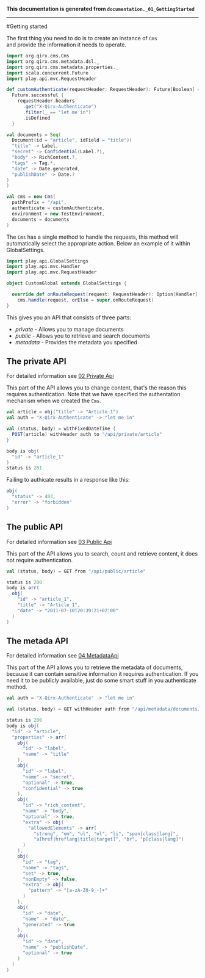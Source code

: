 **This documentation is generated from `documentation._01_GettingStarted`**

---
#Getting started

The first thing you need to do is to create an instance of `Cms`  
and provide the information it needs to operate.
```scala
import org.qirx.cms.Cms
import org.qirx.cms.metadata.dsl._
import org.qirx.cms.metadata.properties._
import scala.concurrent.Future
import play.api.mvc.RequestHeader

def customAuthenticate(requestHeader: RequestHeader): Future[Boolean] =
  Future.successful {
    requestHeader.headers
      .get("X-Qirx-Authenticate")
      .filter(_ == "let me in")
      .isDefined
  }

val documents = Seq(
  Document(id = "article", idField = "title")(
  "title" -> Label,
  "secret" -> Confidential(Label.?),
  "body" -> RichContent.?,
  "tags" -> Tag.*,
  "date" -> Date.generated,
  "publishDate" -> Date.?
)
)

val cms = new Cms(
  pathPrefix = "/api",
  authenticate = customAuthenticate,
  environment = new TestEnvironment,
  documents = documents
)
```
The `Cms` has a single method to handle the requests,
this method will automatically select the appropriate action. 
Below an example of it within GlobalSettings.
```scala
import play.api.GlobalSettings
import play.api.mvc.Handler
import play.api.mvc.RequestHeader

object CustomGlobal extends GlobalSettings {

  override def onRouteRequest(request: RequestHeader): Option[Handler] =
    cms.handle(request, orElse = super.onRouteRequest)
}
```
This gives you an API that consists of three parts:
 - *private* - Allows you to manage documents
 - *public* - Allows you to retrieve and search documents
 - *metadata* - Provides the metadata you specified

## The private API
For detailed information see [02 Private Api](_02_Private_Api.md)

This part of the API allows you to change content, that's the 
reason this requires authentication. Note that we have specified 
the authentation mechanism when we created the `Cms`.
```scala
val article = obj("title" -> "Article 1")
val auth = "X-Qirx-Authenticate" -> "let me in"

val (status, body) = withFixedDateTime {
  POST(article) withHeader auth to "/api/private/article"
}

body is obj(
  "id" -> "article_1"
)
status is 201
```
Failing to authicate results in a response like this:
```scala
obj(
  "status" -> 403,
  "error" -> "forbidden"
)          
```
## The public API
For detailed information see [03 Public Api](_03_Public_Api.md)

This part of the API allows you to search, count and retrieve content, 
it does not require authentication.
```scala
val (status, body) = GET from "/api/public/article"

status is 200
body is arr(
  obj(
    "id" -> "article_1",
    "title" -> "Article 1",
    "date" -> "2011-07-10T20:39:21+02:00"
  )
)
```
## The metada API
For detailed information see [04 MetadataApi](_04_MetadataApi.md)

This part of the API allows you to retrieve the metadata of documents,
because it can contain sensitive information it requires 
authentication. If you need it to be publicly available, just do 
some smart stuff in you authenticate method.
```scala
val auth = "X-Qirx-Authenticate" -> "let me in"

val (status, body) = GET withHeader auth from "/api/metadata/documents/article"

status is 200
body is obj(
  "id" -> "article",
  "properties" -> arr(
    obj(
      "id" -> "label",
      "name" -> "title"
    ),
    obj(
      "id" -> "label",
      "name" -> "secret",
      "optional" -> true,
      "confidential" -> true
    ),
    obj(
      "id" -> "rich_content",
      "name" -> "body",
      "optional" -> true,
      "extra" -> obj(
        "allowedElements" -> arr(
          "strong", "em", "ul", "ol", "li", "span[class|lang]",
          "a[href|hreflang|title|target]", "br", "p[class|lang]")
      )
    ),
    obj(
      "id" -> "tag",
      "name" -> "tags",
      "set" -> true,
      "nonEmpty" -> false,
      "extra" -> obj(
        "pattern" -> "[a-zA-Z0-9_-]+"
      )
    ),
    obj(
      "id" -> "date",
      "name" -> "date",
      "generated" -> true
    ),
    obj(
      "id" -> "date",
      "name" -> "publishDate",
      "optional" -> true
    )
  )
)
```
